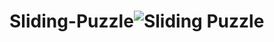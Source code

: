 # Sliding-Puzzle![Sliding Puzzle](https://github.com/user-attachments/assets/72840364-baaa-44de-8801-52c6b9a9087e)
